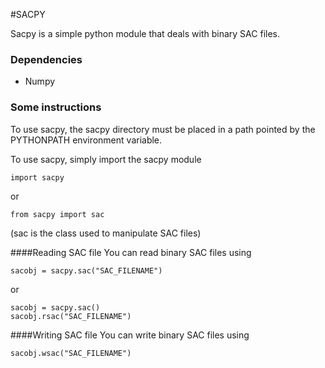 
#SACPY

Sacpy is a simple python module that deals with binary SAC files.

### Dependencies
- Numpy

### Some instructions
To use sacpy, the sacpy directory must be placed in a path pointed by the PYTHONPATH environment variable.

To use sacpy, simply import the sacpy module
```
import sacpy
```
or 
```
from sacpy import sac
```
(sac is the class used to manipulate SAC files)

####Reading SAC file
You can read binary SAC files using
```
sacobj = sacpy.sac("SAC_FILENAME")
```
or 
```
sacobj = sacpy.sac()
sacobj.rsac("SAC_FILENAME")
```

####Writing SAC file
You can write binary SAC files using
```
sacobj.wsac("SAC_FILENAME")
```

